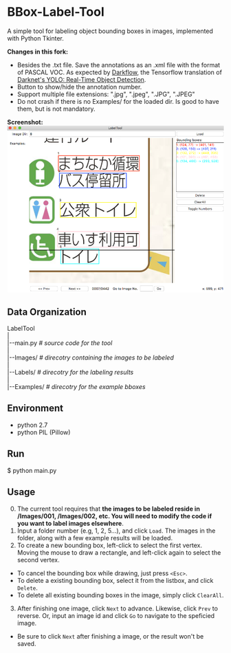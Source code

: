 BBox-Label-Tool
===============

A simple tool for labeling object bounding boxes in images, implemented with Python Tkinter.

**Changes in this fork:**
- Besides the .txt file. Save the annotations as an .xml file with the format of PASCAL VOC. As expected by 
[Darkflow](https://github.com/thtrieu/darkflow), the Tensorflow translation of [Darknet's YOLO: Real-Time Object Detection](https://pjreddie.com/darknet/yolo/).
- Button to show/hide the annotation number.
- Support multiple file extensions: ".jpg", ".jpeg", ".JPG", ".JPEG"
- Do not crash if there is no Examples/<number> for the loaded dir. Is good to have them, but is not mandatory.


**Screenshot:**
![Label Tool with Box Number](./screenshot_numbers.png)

Data Organization
-----------------
LabelTool  
|  
|--main.py   *# source code for the tool*  
|  
|--Images/   *# direcotry containing the images to be labeled*  
|  
|--Labels/   *# direcotry for the labeling results*  
|  
|--Examples/  *# direcotry for the example bboxes*  

Environment
----------
- python 2.7
- python PIL (Pillow)

Run
-------
$ python main.py

Usage
-----
0. The current tool requires that **the images to be labeled reside in /Images/001, /Images/002, etc. You will need to modify the code if you want to label images elsewhere**.
1. Input a folder number (e.g, 1, 2, 5...), and click `Load`. The images in the folder, along with a few example results will be loaded.
2. To create a new bounding box, left-click to select the first vertex. Moving the mouse to draw a rectangle, and left-click again to select the second vertex.
  - To cancel the bounding box while drawing, just press `<Esc>`.
  - To delete a existing bounding box, select it from the listbox, and click `Delete`.
  - To delete all existing bounding boxes in the image, simply click `ClearAll`.
3. After finishing one image, click `Next` to advance. Likewise, click `Prev` to reverse. Or, input an image id and click `Go` to navigate to the speficied image.
  - Be sure to click `Next` after finishing a image, or the result won't be saved. 
